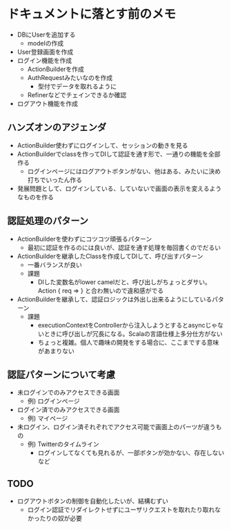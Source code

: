 # ドキュメントに落とす前のメモ

- DBにUserを追加する
  - modelの作成
- User登録画面を作成
- ログイン機能を作成
  - ActionBuilderを作成
  - AuthRequestみたいなのを作成
    - 型付でデータを取れるように
  - Refinerなどでチェインできるか確認
- ログアウト機能を作成

## ハンズオンのアジェンダ

- ActionBuilder使わずにログインして、セッションの動きを見る
- ActionBuilderでclassを作ってDIして認証を通す形で、一通りの機能を全部作る
  - ログインページにはログアウトボタンがない、他はある、みたいに決め打ちでいったん作る
- 発展問題として、ログインしている、していないで画面の表示を変えるようなものを作る

## 認証処理のパターン

- ActionBuilderを使わずにコツコツ頑張るパターン
  - 最初に認証を作るのには良いが、認証を通す処理を毎回書くのでだるい
- ActionBuilderを継承したClassを作成してDIして、呼び出すパターン
  - 一番バランスが良い
  - 課題
    - DIした変数名がlower camelだと、呼び出しがちょっとダサい。Action { req => } と合わ無いので違和感がでる
- ActionBuilderを継承して、認証ロジックは外出し出来るようにしているパターン
  - 課題
    - executionContextをControllerから注入しようとするとasyncじゃないときに呼び出しが冗長になる。Scalaの言語仕様上多分仕方がない
    - ちょっと複雑。個人で趣味の開発をする場合に、ここまでする意味があまりない

## 認証パターンについて考慮

- 未ログインでのみアクセスできる画面
  - 例) ログインページ
- ログイン済でのみアクセスできる画面
  - 例) マイページ
- 未ログイン、ログイン済それぞれでアクセス可能で画面上のパーツが違うもの
  - 例) Twitterのタイムライン
    - ログインしてなくても見れるが、一部ボタンが効かない、存在しないなど

## TODO

- ログアウトボタンの制御を自動化したいが、結構むずい
  - ログイン認証でリダイレクトせずにユーザリクエストを取れたり取れなかったりの奴が必要

